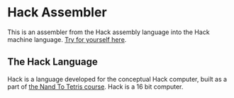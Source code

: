 # Hack Assembler
This is an assembler from the Hack assembly language into the Hack machine language. [Try for yourself here](https://evoniuk.github.io/Hack-Assembler/).

## The Hack Language
Hack is a language developed for the conceptual Hack computer, built as a part of [the Nand To Tetris course](https://www.nand2tetris.org). Hack is a 16 bit computer.

